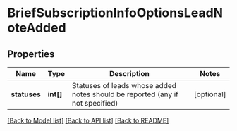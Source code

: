 # BriefSubscriptionInfoOptionsLeadNoteAdded

## Properties
Name | Type | Description | Notes
------------ | ------------- | ------------- | -------------
**statuses** | **int[]** | Statuses of leads whose added notes should be reported (any if not specified) | [optional] 

[[Back to Model list]](../../README.md#documentation-for-models) [[Back to API list]](../../README.md#documentation-for-api-endpoints) [[Back to README]](../../README.md)

